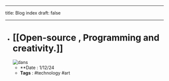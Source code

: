 
--- 
title: Blog index
draft: false 

--- 

- # [[Open-source , Programming and creativity.]]
	![dans](dans.png)
	 - **Date : 1/12/24
	 - **Tags** : #technology #art
